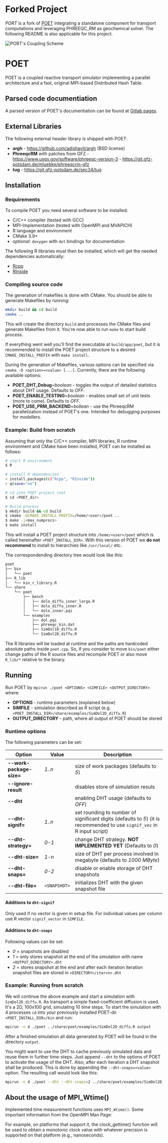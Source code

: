 <!--
    Time-stamp: "Last modified 2023-01-19 12:06:10 delucia"
-->
# Forked Project

*PORT* is a fork of [POET](https://doi.org/10.5281/zenodo.4757913)
integrating a standalone component for transport computations and
leveraging PHREEQC_RM as geochemical solver. The following README is
also applicable for this project.

![PORT's Coupling Scheme](./docs/20221216_Scheme_PORT_en.svg)

# POET

POET is a coupled reactive transport simulator implementing a parallel
architecture and a fast, original MPI-based Distributed Hash Table.

## Parsed code documentiation

A parsed version of POET's documentiation can be found at [Gitlab
pages](https://sec34.git-pages.gfz-potsdam.de/port).

## External Libraries

The following external header library is shipped with POET:

- **argh** - https://github.com/adishavit/argh (BSD license)
- **PhreeqcRM** with patches from GFZ -
  https://www.usgs.gov/software/phreeqc-version-3 -
  https://git.gfz-potsdam.de/mluebke/phreeqcrm-gfz
- **tug** - https://git.gfz-potsdam.de/sec34/tug

## Installation

### Requirements

To compile POET you need several software to be installed:

- C/C++ compiler (tested with GCC)
- MPI-Implementation (tested with OpenMPI and MVAPICH)
- R language and environment
- CMake 3.9+
- *optional*: `doxygen` with `dot` bindings for documentiation

The following R libraries must then be installed, which will get the
needed dependencies automatically:

- [Rcpp](https://cran.r-project.org/web/packages/Rcpp/index.html)
- [RInside](https://cran.r-project.org/web/packages/RInside/index.html)

### Compiling source code

The generation of makefiles is done with CMake. You should be able to generate
Makefiles by running:

```sh
mkdir build && cd build
cmake ..
```

This will create the directory `build` and processes the CMake files
and generate Makefiles from it. You're now able to run `make` to start
build process.

If everything went well you'll find the executable at
`build/app/poet`, but it is recommended to install the POET project
structure to a desired `CMAKE_INSTALL_PREFIX` with `make install`.

During the generation of Makefiles, various options can be specified
via `cmake -D <option>=<value> [...]`. Currently, there are the
following available options:

- **POET_DHT_Debug**=_boolean_ - toggles the output of detailed statistics about
  DHT usage. Defaults to _OFF_.
- **POET_ENABLE_TESTING**=_boolean_ - enables small set of unit tests (more to
  come). Defaults to _OFF_.
- **POET_USE_PRM_BACKEND**=_bollean_ - use the PhreeqcRM parallelization instead
  of POET's one. Intended for debugging purposes for modellers.
  
### Example: Build from scratch

Assuming that only the C/C++ compiler, MPI libraries, R runtime
environment and CMake have been installed, POET can be installed as
follows:

```sh
# start R environment
$ R

# install R dependencies
> install.packages(c("Rcpp", "RInside"))
> q(save="no")

# cd into POET project root
$ cd <POET_dir>

# Build process
$ mkdir build && cd build
$ cmake -DCMAKE_INSTALL_PREFIX=/home/<user>/poet ..
$ make -j<max_numprocs>
$ make install
```

This will install a POET project structure into `/home/<user>/poet`
which is called hereinafter `<POET_INSTALL_DIR>`. With this version of
POET we **do not recommend** to install to hierarchies like
`/usr/local/` etc.

The correspondending directory tree would look like this:

```sh
poet
├── bin
│   └── poet
├── R_lib
│   └── kin_r_library.R
└── share
    └── poet
        ├── bench
        │   ├── dolo_diffu_inner_large.R
        │   ├── dolo_diffu_inner.R
        │   └── dolo_inner.pqi
        └── examples
            ├── dol.pqi
            ├── phreeqc_kin.dat
            ├── SimDol1D_diffu.R
            └── SimDol2D_diffu.R
```

The R libraries will be loaded at runtime and the paths are hardcoded
absolute paths inside `poet.cpp`. So, if you consider to move
`bin/poet` either change paths of the R source files and recompile
POET or also move `R_lib/*` relative to the binary.

## Running

Run POET by `mpirun ./poet <OPTIONS> <SIMFILE> <OUTPUT_DIRECTORY>`
where:

- **OPTIONS** - runtime parameters (explained below)
- **SIMFILE** - simulation described as R script (e.g.
  `<POET_INSTALL_DIR>/share/examples/SimDol2D_diffu.R`)
- **OUTPUT_DIRECTORY** - path, where all output of POET should be stored

### Runtime options

The following parameters can be set:

| Option                   | Value        | Description                                                                                                              |
|--------------------------|--------------|--------------------------------------------------------------------------------------------------------------------------|
| **--work-package-size=** | _1..n_       | size of work packages (defaults to _5_)                                                                                  |
| **--ignore-result**      |              | disables store of simulation resuls                                                                                      |
| **--dht**                |              | enabling DHT usage (defaults to _OFF_)                                                                                   |
| **--dht-signif=**        | _1..n_       | set rounding to number of significant digits (defaults to _5_) (it is recommended to use `signif_vec` in R input script) |
| **--dht-strategy=**      | _0-1_        | change DHT strategy. **NOT IMPLEMENTED YET** (Defaults to _0_)                                                           |
| **--dht-size=**          | _1-n_        | size of DHT per process involved in megabyte (defaults to _1000 MByte_)                                                  |
| **--dht-snaps=**         | _0-2_        | disable or enable storage of DHT snapshots                                                                               |
| **--dht-file=**          | `<SNAPSHOT>` | initializes DHT with the given snapshot file                                                                             |

#### Additions to `dht-signif`

Only used if no vector is given in setup file. For individual values
per column use R vector `signif_vector` in `SIMFILE`.

#### Additions to `dht-snaps`

Following values can be set:

- _0_ = snapshots are disabled
- _1_ = only stores snapshot at the end of the simulation with name
  `<OUTPUT_DIRECTORY>.dht`
- _2_ = stores snapshot at the end and after each iteration iteration
  snapshot files are stored in `<DIRECTORY>/iter<n>.dht`

### Example: Running from scratch

We will continue the above example and start a simulation with
`SimDol2D_diffu.R`. As transport a simple fixed-coefficient diffusion is used.
It's a 2D, 100x100 grid, simulating 10 time steps. To start the simulation with
4 processes `cd` into your previously installed POET-dir
`<POET_INSTALL_DIR>/bin` and run:

```sh
mpirun -n 4 ./poet ../share/poet/examples/SimDol2D_diffu.R output
```

After a finished simulation all data generated by POET will be found
in the directory `output`.

You might want to use the DHT to cache previously simulated data and reuse them
in further time-steps. Just append `--dht` to the options of POET to activate
the usage of the DHT. Also, after each iteration a DHT snapshot shall be
produced. This is done by appending the `--dht-snaps=<value>` option. The
resulting call would look like this:

```sh
mpirun -n 4 ./poet --dht --dht-snaps=2 ../share/poet/examples/SimDol2D_diffu.R output
```

## About the usage of MPI_Wtime()

Implemented time measurement functions uses `MPI_Wtime()`. Some
important information from the OpenMPI Man Page:

For example, on platforms that support it, the clock_gettime()
function will be used to obtain a monotonic clock value with whatever
precision is supported on that platform (e.g., nanoseconds).
